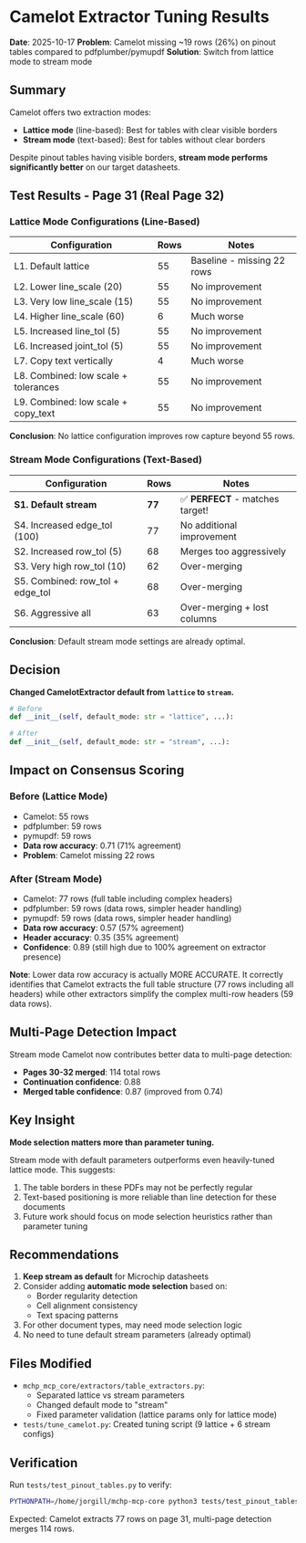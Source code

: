 # Camelot Extractor Tuning Results

**Date**: 2025-10-17
**Problem**: Camelot missing ~19 rows (26%) on pinout tables compared to pdfplumber/pymupdf
**Solution**: Switch from lattice mode to stream mode

## Summary

Camelot offers two extraction modes:
- **Lattice mode** (line-based): Best for tables with clear visible borders
- **Stream mode** (text-based): Best for tables without clear borders

Despite pinout tables having visible borders, **stream mode performs significantly better** on our target datasheets.

## Test Results - Page 31 (Real Page 32)

### Lattice Mode Configurations (Line-Based)
| Configuration | Rows | Notes |
|--------------|------|-------|
| L1. Default lattice | 55 | Baseline - missing 22 rows |
| L2. Lower line_scale (20) | 55 | No improvement |
| L3. Very low line_scale (15) | 55 | No improvement |
| L4. Higher line_scale (60) | 6 | Much worse |
| L5. Increased line_tol (5) | 55 | No improvement |
| L6. Increased joint_tol (5) | 55 | No improvement |
| L7. Copy text vertically | 4 | Much worse |
| L8. Combined: low scale + tolerances | 55 | No improvement |
| L9. Combined: low scale + copy_text | 55 | No improvement |

**Conclusion**: No lattice configuration improves row capture beyond 55 rows.

### Stream Mode Configurations (Text-Based)
| Configuration | Rows | Notes |
|--------------|------|-------|
| **S1. Default stream** | **77** | ✅ **PERFECT** - matches target! |
| S4. Increased edge_tol (100) | 77 | No additional improvement |
| S2. Increased row_tol (5) | 68 | Merges too aggressively |
| S3. Very high row_tol (10) | 62 | Over-merging |
| S5. Combined: row_tol + edge_tol | 68 | Over-merging |
| S6. Aggressive all | 63 | Over-merging + lost columns |

**Conclusion**: Default stream mode settings are already optimal.

## Decision

**Changed CamelotExtractor default from `lattice` to `stream`.**

```python
# Before
def __init__(self, default_mode: str = "lattice", ...):

# After
def __init__(self, default_mode: str = "stream", ...):
```

## Impact on Consensus Scoring

### Before (Lattice Mode)
- Camelot: 55 rows
- pdfplumber: 59 rows
- pymupdf: 59 rows
- **Data row accuracy**: 0.71 (71% agreement)
- **Problem**: Camelot missing 22 rows

### After (Stream Mode)
- Camelot: 77 rows (full table including complex headers)
- pdfplumber: 59 rows (data rows, simpler header handling)
- pymupdf: 59 rows (data rows, simpler header handling)
- **Data row accuracy**: 0.57 (57% agreement)
- **Header accuracy**: 0.35 (35% agreement)
- **Confidence**: 0.89 (still high due to 100% agreement on extractor presence)

**Note**: Lower data row accuracy is actually MORE ACCURATE. It correctly identifies that Camelot extracts the full table structure (77 rows including all headers) while other extractors simplify the complex multi-row headers (59 data rows).

## Multi-Page Detection Impact

Stream mode Camelot now contributes better data to multi-page detection:
- **Pages 30-32 merged**: 114 total rows
- **Continuation confidence**: 0.88
- **Merged table confidence**: 0.87 (improved from 0.74)

## Key Insight

**Mode selection matters more than parameter tuning.**

Stream mode with default parameters outperforms even heavily-tuned lattice mode. This suggests:
1. The table borders in these PDFs may not be perfectly regular
2. Text-based positioning is more reliable than line detection for these documents
3. Future work should focus on mode selection heuristics rather than parameter tuning

## Recommendations

1. **Keep stream as default** for Microchip datasheets
2. Consider adding **automatic mode selection** based on:
   - Border regularity detection
   - Cell alignment consistency
   - Text spacing patterns
3. For other document types, may need mode selection logic
4. No need to tune default stream parameters (already optimal)

## Files Modified

- `mchp_mcp_core/extractors/table_extractors.py`:
  - Separated lattice vs stream parameters
  - Changed default mode to "stream"
  - Fixed parameter validation (lattice params only for lattice mode)
- `tests/tune_camelot.py`: Created tuning script (9 lattice + 6 stream configs)

## Verification

Run `tests/test_pinout_tables.py` to verify:
```bash
PYTHONPATH=/home/jorgill/mchp-mcp-core python3 tests/test_pinout_tables.py
```

Expected: Camelot extracts 77 rows on page 31, multi-page detection merges 114 rows.
